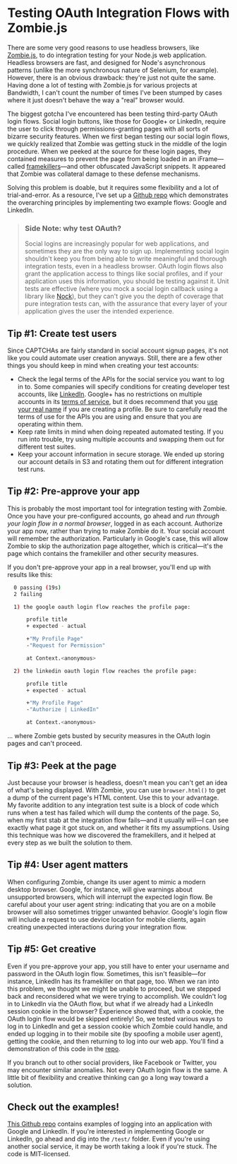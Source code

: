 # Testing OAuth Integration Flows with Zombie.js
There are some very good reasons to use headless browsers, like [Zombie.js](zombie.js.org), to do integration testing for your Node.js web application. Headless browsers are fast, and designed for Node's asynchronous patterns (unlike the more synchronous nature of Selenium, for example). However, there is an obvious drawback: they're just not quite the same. Having done a lot of testing with Zombie.js for various projects at Bandwidth, I can't count the number of times I've been stumped by cases where it just doesn't behave the way a "real" browser would.

The biggest gotcha I've encountered has been testing third-party OAuth login flows. Social login buttons, like those for Google+ or LinkedIn, require the user to click through permissions-granting pages with all sorts of bizarre security features. When we first began testing our social login flows, we quickly realized that Zombie was getting stuck in the middle of the login procedure. When we peeked at the source for these login pages, they contained measures to prevent the page from being loaded in an iFrame&mdash;called [framekillers](http://en.wikipedia.org/wiki/Framekiller)&mdash;and other obfuscated JavaScript snippets. It appeared that Zombie was collateral damage to these defense mechanisms.

Solving this problem is doable, but it requires some flexibility and a lot of trial-and-error. As a resource, I've set up a [Github repo](https://github.com/a-type/zombie-oauth-example) which demonstrates the overarching principles by implementing two example flows: Google and LinkedIn.

> ### Side Note: why test OAuth?
> Social logins are increasingly popular for web applications, and sometimes they are the only way to sign up. Implementing social login shouldn't keep you from being able to write meaningful and thorough integration tests, even in a headless browser. OAuth login flows also grant the application access to things like social profiles, and if your application uses this information, you should be testing against it. Unit tests are effective (where you mock a social login callback using a library like [Nock](https://github.com/pgte/nock)), but they can't give you the depth of coverage that pure integration tests can, with the assurance that every layer of your application gives the user the intended experience.

## Tip #1: Create test users
Since CAPTCHAs are fairly standard in social account signup pages, it's not like you could automate user creation anyways. Still, there are a few other things you should keep in mind when creating your test accounts:

 * Check the legal terms of the APIs for the social service you want to log in to. Some companies will specify conditions for creating developer test accounts, like [LinkedIn](https://developer.linkedin.com/legal/api-terms-of-use). Google+ has no restrictions on multiple accounts in its [terms of service](http://www.google.com/intl/en/policies/terms/), but it does recommend that you [use your real name](https://support.google.com/plus/answer/1228271?hl=en) if you are creating a profile. Be sure to carefully read the terms of use for the APIs you are using and ensure that you are operating within them.
 * Keep rate limits in mind when doing repeated automated testing. If you run into trouble, try using multiple accounts and swapping them out for different test suites.
 * Keep your account information in secure storage. We ended up storing our account details in S3 and rotating them out for different integration test runs.

## Tip #2: Pre-approve your app
This is probably the most important tool for integration testing with Zombie. Once you have your pre-configured accounts, go ahead and *run through your login flow in a normal browser*, logged in as each account. Authorize your app now, rather than trying to make Zombie do it. Your social account will remember the authorization. Particularly in Google's case, this will allow Zombie to skip the authorization page altogether, which is critical&mdash;it's the page which contains the framekiller and other security measures.

If you don't pre-approve your app in a real browser, you'll end up with results like this:

``` bash
  0 passing (19s)
  2 failing

  1) the google oauth login flow reaches the profile page:

      profile title
      + expected - actual

      +"My Profile Page"
      -"Request for Permission"

      at Context.<anonymous>

  2) the linkedin oauth login flow reaches the profile page:

      profile title
      + expected - actual

      +"My Profile Page"
      -"Authorize | LinkedIn"

      at Context.<anonymous>
```

... where Zombie gets busted by security measures in the OAuth login pages and can't proceed.

## Tip #3: Peek at the page
Just because your browser is headless, doesn't mean you can't get an idea of what's being displayed. With Zombie, you can use `browser.html()` to get a dump of the current page's HTML content. Use this to your advantage. My favorite addition to any integration test suite is a block of code which runs when a test has failed which will dump the contents of the page. So, when my first stab at the integration flow fails&mdash;and it usually will&mdash;I can see exactly what page it got stuck on, and whether it fits my assumptions. Using this technique was how we discovered the framekillers, and it helped at every step as we built the solution to them.

## Tip #4: User agent matters
When configuring Zombie, change its user agent to mimic a modern desktop browser. Google, for instance, will give warnings about unsupported browsers, which will interrupt the expected login flow. Be careful about your user agent string: indicating that you are on a mobile browser will also sometimes trigger unwanted behavior. Google's login flow will include a request to use device location for mobile clients, again creating unexpected interactions during your integration flow.

## Tip #5: Get creative
Even if you pre-approve your app, you still have to enter your username and password in the OAuth login flow. Sometimes, this isn't feasible&mdash;for instance, LinkedIn has its framekiller on that page, too. When we ran into this problem, we thought we might be unable to proceed, but we stepped back and reconsidered what we were trying to accomplish. We couldn't log in to LinkedIn via the OAuth flow, but what if we already had a LinkedIn session cookie in the browser? Experience showed that, with a cookie, the OAuth login flow would be skipped entirely! So, we tested various ways to log in to LinkedIn and get a session cookie which Zombie could handle, and ended up logging in to their mobile site (by spoofing a mobile user agent), getting the cookie, and then returning to log into our web app. You'll find a demonstration of this code in the [repo](https://github.com/a-type/zombie-oauth-example).

If you branch out to other social providers, like Facebook or Twitter, you may encounter similar anomalies. Not every OAuth login flow is the same. A little bit of flexibility and creative thinking can go a long way toward a solution.

## Check out the examples!
[This Github repo](https://github.com/a-type/zombie-oauth-example) contains examples of logging into an application with Google and LinkedIn. If you're interested in implementing Google or LinkedIn, go ahead and dig into the `/test/` folder. Even if you're using another social service, it may be worth taking a look if you're stuck. The code is MIT-licensed.